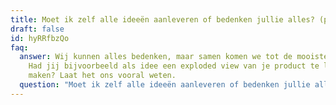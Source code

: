 ```yaml
---
title: Moet ik zelf alle ideeën aanleveren of bedenken jullie alles? (productvideo)
draft: false
id: hyRRfbzQo
faq:
  answer: Wij kunnen alles bedenken, maar samen komen we tot de mooiste creaties!
    Had jij bijvoorbeeld als idee een exploded view van je product te laten
    maken? Laat het ons vooral weten.
  question: "Moet ik zelf alle ideeën aanleveren of bedenken jullie alles? "
---
```

